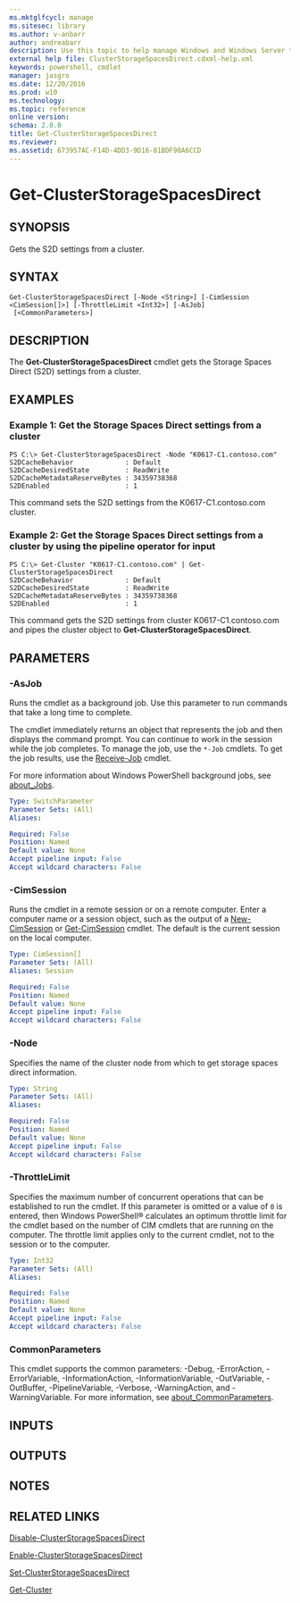 ```yaml
---
ms.mktglfcycl: manage
ms.sitesec: library
ms.author: v-anbarr
author: andreabarr
description: Use this topic to help manage Windows and Windows Server technologies with Windows PowerShell.
external help file: ClusterStorageSpacesDirect.cdxml-help.xml
keywords: powershell, cmdlet
manager: jasgro
ms.date: 12/20/2016
ms.prod: w10
ms.technology: 
ms.topic: reference
online version: 
schema: 2.0.0
title: Get-ClusterStorageSpacesDirect
ms.reviewer:
ms.assetid: 673957AC-F14D-4DD3-9D16-81BDF98A6CCD
---
```


# Get-ClusterStorageSpacesDirect

## SYNOPSIS
Gets the S2D settings from a cluster.

## SYNTAX

```
Get-ClusterStorageSpacesDirect [-Node <String>] [-CimSession <CimSession[]>] [-ThrottleLimit <Int32>] [-AsJob]
 [<CommonParameters>]
```

## DESCRIPTION
The **Get-ClusterStorageSpacesDirect** cmdlet gets the Storage Spaces Direct (S2D) settings from a cluster.

## EXAMPLES

### Example 1: Get the Storage Spaces Direct settings from a cluster
```
PS C:\> Get-ClusterStorageSpacesDirect -Node "K0617-C1.contoso.com"
S2DCacheBehavior             : Default
S2DCacheDesiredState         : ReadWrite
S2DCacheMetadataReserveBytes : 34359738368
S2DEnabled                   : 1
```

This command sets the S2D settings from the K0617-C1.contoso.com cluster.

### Example 2: Get the Storage Spaces Direct settings from a cluster by using the pipeline operator for input
```
PS C:\> Get-Cluster "K0617-C1.contoso.com" | Get-ClusterStorageSpacesDirect
S2DCacheBehavior             : Default
S2DCacheDesiredState         : ReadWrite
S2DCacheMetadataReserveBytes : 34359738368
S2DEnabled                   : 1
```

This command gets the S2D settings from cluster K0617-C1.contoso.com and pipes the cluster object to **Get-ClusterStorageSpacesDirect**.

## PARAMETERS

### -AsJob
Runs the cmdlet as a background job. Use this parameter to run commands that take a long time to complete. 

The cmdlet immediately returns an object that represents the job and then displays the command prompt. 
You can continue to work in the session while the job completes. 
To manage the job, use the `*-Job` cmdlets. 
To get the job results, use the [Receive-Job](http://go.microsoft.com/fwlink/?LinkID=113372) cmdlet. 

For more information about Windows PowerShell background jobs, see [about_Jobs](http://go.microsoft.com/fwlink/?LinkID=113251).

```yaml
Type: SwitchParameter
Parameter Sets: (All)
Aliases: 

Required: False
Position: Named
Default value: None
Accept pipeline input: False
Accept wildcard characters: False
```

### -CimSession
Runs the cmdlet in a remote session or on a remote computer.
Enter a computer name or a session object, such as the output of a [New-CimSession](http://go.microsoft.com/fwlink/p/?LinkId=227967) or [Get-CimSession](http://go.microsoft.com/fwlink/p/?LinkId=227966) cmdlet.
The default is the current session on the local computer.

```yaml
Type: CimSession[]
Parameter Sets: (All)
Aliases: Session

Required: False
Position: Named
Default value: None
Accept pipeline input: False
Accept wildcard characters: False
```

### -Node
Specifies the name of the cluster node from which to get storage spaces direct information.

```yaml
Type: String
Parameter Sets: (All)
Aliases: 

Required: False
Position: Named
Default value: None
Accept pipeline input: False
Accept wildcard characters: False
```

### -ThrottleLimit
Specifies the maximum number of concurrent operations that can be established to run the cmdlet.
If this parameter is omitted or a value of `0` is entered, then Windows PowerShell® calculates an optimum throttle limit for the cmdlet based on the number of CIM cmdlets that are running on the computer.
The throttle limit applies only to the current cmdlet, not to the session or to the computer.

```yaml
Type: Int32
Parameter Sets: (All)
Aliases: 

Required: False
Position: Named
Default value: None
Accept pipeline input: False
Accept wildcard characters: False
```

### CommonParameters
This cmdlet supports the common parameters: -Debug, -ErrorAction, -ErrorVariable, -InformationAction, -InformationVariable, -OutVariable, -OutBuffer, -PipelineVariable, -Verbose, -WarningAction, and -WarningVariable. For more information, see [about_CommonParameters](http://go.microsoft.com/fwlink/?LinkID=113216).

## INPUTS

## OUTPUTS

## NOTES

## RELATED LINKS

[Disable-ClusterStorageSpacesDirect](./Disable-ClusterStorageSpacesDirect.md)

[Enable-ClusterStorageSpacesDirect](./Enable-ClusterStorageSpacesDirect.md)

[Set-ClusterStorageSpacesDirect](./Set-ClusterStorageSpacesDirect.md)

[Get-Cluster](./Get-Cluster.md)

